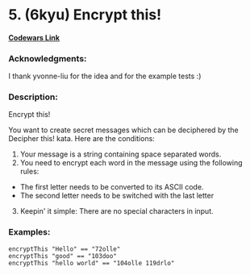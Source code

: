 # 5. (6kyu) Encrypt this!</summary>

#### [Codewars Link](https://www.codewars.com/kata/5848565e273af816fb000449)

### Acknowledgments:

I thank yvonne-liu for the idea and for the example tests :)

### Description:

Encrypt this!

You want to create secret messages which can be deciphered by the Decipher this! kata. Here are the conditions:

1. Your message is a string containing space separated words.
2. You need to encrypt each word in the message using the following rules:

- The first letter needs to be converted to its ASCII code.
- The second letter needs to be switched with the last letter

3. Keepin' it simple: There are no special characters in input.

### Examples:

```
encryptThis "Hello" == "72olle"
encryptThis "good" == "103doo"
encryptThis "hello world" == "104olle 119drlo"
```
